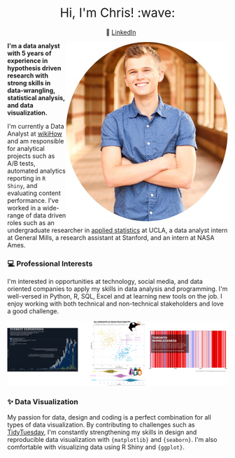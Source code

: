 <h1 style="font-weight:normal" align="center">
  &nbsp;Hi, I'm Chris! :wave:&nbsp;
</h1>

<div align="center">
  
&nbsp;&nbsp;&nbsp; :necktie: [LinkedIn](https://www.linkedin.com/in/christopher--reed/)

</div>

<img align="right" src="https://github.com/christopher-reed/christopher-reed/blob/main/Portrait%201.jpg">

**I'm a data analyst with 5 years of experience in hypothesis driven research with strong skills in data-wrangling, statistical analysis, and data visualization.**

I'm currently a Data Analyst at [wikiHow](https://www.wikihow.com/Main-Page) and am responsible for analytical projects such as A/B tests, automated analytics reporting in `R Shiny`, and evaluating content performance. I've worked in a wide-range of data driven roles such as an undergraduate researcher in [applied statistics](https://karenamckinnon.github.io/group.html) at UCLA, a data analyst intern at General Mills, a research assistant at Stanford, and an intern at NASA Ames.  

### :computer: Professional Interests

I'm interested in opportunities at technology, social media, and data oriented companies to apply my skills in data analysis and programming. I'm well-versed in Python, R, SQL, Excel and at learning new tools on the job. I enjoy working with both technical and non-technical stakeholders and love a good challenge.

![](https://github.com/christopher-reed/christopher-reed/blob/main/Data%20Viz%20Collage%201.png)


### :sparkles: Data Visualization

My passion for data, design and coding is a perfect combination for all types of data visualization. By contributing to challenges such as [TidyTuesday](https://github.com/christopher-reed/tidytuesday), I'm constantly strengthening my skills in design and reproducible data visualization with `{matplotlib}` and `{seaborn}`. I'm also comfortable with visualizing data using R Shiny and `{ggplot}`.
